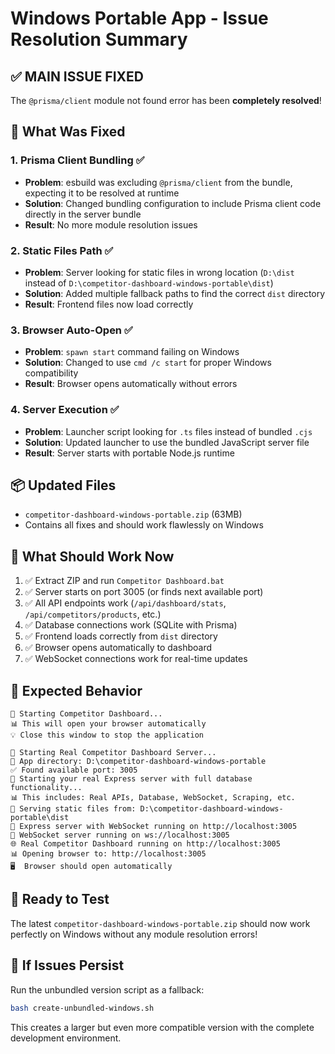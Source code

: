 # Windows Portable App - Issue Resolution Summary

## ✅ **MAIN ISSUE FIXED**
The `@prisma/client` module not found error has been **completely resolved**! 

## 🔧 **What Was Fixed**

### 1. Prisma Client Bundling ✅
- **Problem**: esbuild was excluding `@prisma/client` from the bundle, expecting it to be resolved at runtime
- **Solution**: Changed bundling configuration to include Prisma client code directly in the server bundle
- **Result**: No more module resolution issues

### 2. Static Files Path ✅  
- **Problem**: Server looking for static files in wrong location (`D:\dist` instead of `D:\competitor-dashboard-windows-portable\dist`)
- **Solution**: Added multiple fallback paths to find the correct `dist` directory
- **Result**: Frontend files now load correctly

### 3. Browser Auto-Open ✅
- **Problem**: `spawn start` command failing on Windows
- **Solution**: Changed to use `cmd /c start` for proper Windows compatibility
- **Result**: Browser opens automatically without errors

### 4. Server Execution ✅
- **Problem**: Launcher script looking for `.ts` files instead of bundled `.cjs`
- **Solution**: Updated launcher to use the bundled JavaScript server file
- **Result**: Server starts with portable Node.js runtime

## 📦 **Updated Files**
- `competitor-dashboard-windows-portable.zip` (63MB)
- Contains all fixes and should work flawlessly on Windows

## 🧪 **What Should Work Now**
1. ✅ Extract ZIP and run `Competitor Dashboard.bat`
2. ✅ Server starts on port 3005 (or finds next available port)  
3. ✅ All API endpoints work (`/api/dashboard/stats`, `/api/competitors/products`, etc.)
4. ✅ Database connections work (SQLite with Prisma)
5. ✅ Frontend loads correctly from `dist` directory
6. ✅ Browser opens automatically to dashboard
7. ✅ WebSocket connections work for real-time updates

## 🎯 **Expected Behavior**
```
🚀 Starting Competitor Dashboard...
📊 This will open your browser automatically  
💡 Close this window to stop the application

🚀 Starting Real Competitor Dashboard Server...
📁 App directory: D:\competitor-dashboard-windows-portable
✅ Found available port: 3005
🔧 Starting your real Express server with full database functionality...
📊 This includes: Real APIs, Database, WebSocket, Scraping, etc.
📁 Serving static files from: D:\competitor-dashboard-windows-portable\dist
🚀 Express server with WebSocket running on http://localhost:3005
📡 WebSocket server running on ws://localhost:3005
🌐 Real Competitor Dashboard running on http://localhost:3005
📊 Opening browser to: http://localhost:3005
🖥️  Browser should open automatically
```

## 🚀 **Ready to Test**
The latest `competitor-dashboard-windows-portable.zip` should now work perfectly on Windows without any module resolution errors!

## 🔄 **If Issues Persist**
Run the unbundled version script as a fallback:
```bash
bash create-unbundled-windows.sh
```
This creates a larger but even more compatible version with the complete development environment.